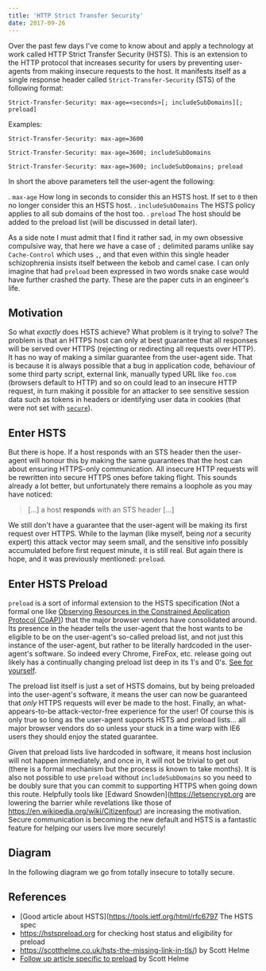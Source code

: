 ```yaml
---
title: 'HTTP Strict Transfer Security'
date: 2017-09-26
---
```


Over the past few days I've come to know about and apply a technology at work called HTTP Strict Transfer Security (HSTS). This is an extension to the HTTP protocol that increases security for users by preventing user-agents from making insecure requests to the host. It manifests itself as a single response header called `Strict-Transfer-Security` (STS) of the following format:

```
Strict-Transfer-Security: max-age=<seconds>[; includeSubDomains][; preload]
```

Examples:

```
Strict-Transfer-Security: max-age=3600
```

```
Strict-Transfer-Security: max-age=3600; includeSubDomains
```

```
Strict-Transfer-Security: max-age=3600; includeSubDomains; preload
```

In short the above parameters tell the user-agent the following:

. `max-age` How long in seconds to consider this an HSTS host. If set to `0` then no longer consider this an HSTS host.
. `includeSubDomains` The HSTS policy applies to all sub domains of the host too.
. `preload` The host should be added to the preload list (will be discussed in detail later).

As a side note I must admit that I find it rather sad, in my own obsessive compulsive way, that here we have a case of `;` delimited params unlike say `Cache-Control` which uses `,`, and that even within this single header schizophrenia insists itself between the kebob and camel case. I can only imagine that had `preload` been expressed in two words snake case would have further crashed the party. These are the paper cuts in an engineer's life.

## Motivation

So what _exactly_ does HSTS achieve? What problem is it trying to solve? The problem is that an HTTPS host can only at best guarantee that all responses will be served over HTTPS (rejecting or redirecting all requests over HTTP). It has no way of making a similar guarantee from the user-agent side. That is because it is always possible that a bug in application code, behaviour of some third party script, external link, manually typed URL like `foo.com` (browsers default to HTTP) and so on could lead to an insecure HTTP request, in turn making it possible for an attacker to see sensitive session data such as tokens in headers or identifying user data in cookies (that were not set with [`secure`](https://tools.ietf.org/html/rfc6265#section-5.2.5)).

## Enter HSTS

But there is hope. If a host responds with an STS header then the user-agent will honour this by making the same guarantees that the host can about ensuring HTTPS-only communication. All insecure HTTP requests will be rewritten into secure HTTPS ones before taking flight. This sounds already a lot better, but unfortunately there remains a loophole as you may have noticed:

> [...] a host **responds** with an STS header [...]

We still don't have a guarantee that the user-agent will be making its first request over HTTPS. While to the layman (like myself, being _not_ a security expert) this attack vector may seem small, and the sensitive info possibly accumulated before first request minute, it is still real. But again there is hope, and it was previously mentioned: `preload`.

## Enter HSTS Preload

`preload` is a sort of informal extension to the HSTS specification (Not a formal one like [Observing Resources in the Constrained Application Protocol (CoAP)](https://tools.ietf.org/html/rfc7641)) that the major browser vendors have consolidated around. Its presence in the header tells the user-agent that the host wants to be eligible to be on the user-agent's so-called preload list, and not just this instance of the user-agent, but rather to be literally hardcoded in the user-agent's software. So indeed every Chrome, FireFox, etc. release going out likely has a continually changing preload list deep in its 1's and 0's. [See for yourself](https://src.chromium.org/viewvc/chrome/trunk/src/net/http/transport_security_state_static.json).

The preload list itself is just a set of HSTS domains, but by being preloaded into the user-agent's software, it means the user can now be guaranteed that _only_ HTTPS requests will ever be made to the host. Finally, an what-appears-to-be attack-vector-free experience for the user! Of course this is only true so long as the user-agent supports HSTS and preload lists... all major browser vendors do so unless your stuck in a time warp with IE6 users they should enjoy the stated guarantee.

Given that preload lists live hardcoded in software, it means host inclusion will not happen immediately, and once in, it will not be trivial to get out (there is a formal mechanism but the process is known to take months). It is also not possible to use `preload` without `includeSubDomains` so you need to be doubly sure that you can commit to supporting HTTPS when going down this route. Helpfully tools like [Edward Snowden](https://letsencrypt.org are lowering the barrier while revelations like those of https://en.wikipedia.org/wiki/Citizenfour) are increasing the motivation. Secure communication is becoming the new default and HSTS is a fantastic feature for helping our users live more securely!

## Diagram

In the following diagram we go from totally insecure to totally secure.

<!-- Image removed: hsts.png missing from repository -->

## References

- [Good article about HSTS](https://tools.ietf.org/html/rfc6797 The HSTS spec
- https://hstspreload.org for checking host status and eligibility for preload
- https://scotthelme.co.uk/hsts-the-missing-link-in-tls/) by Scott Helme
- [Follow up article specific to preload](https://scotthelme.co.uk/hsts-preloading) by Scott Helme
